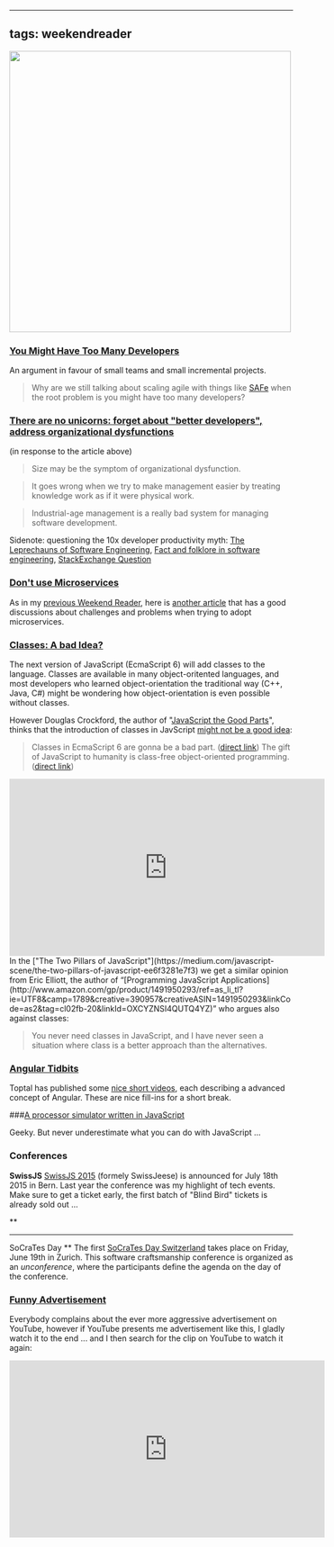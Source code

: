 
---
tags: weekendreader
---

<img class="jb-main-img" property="og:image"  src="https://lh6.googleusercontent.com/-KVsIabrZ5ZQ/VTLDHWpAGkI/AAAAAAAACKA/d1-SPBHujWs/s1024-no/WR16.png" width="500px"/>


### [You Might Have Too Many Developers](http://curtiscooley.com/too_many_dev)
An argument in favour of small teams and small incremental projects.
> Why are we still talking about scaling agile with things like [SAFe](http://www.scaledagileframework.com/) when the root problem is you might have too many developers?



### [There are no unicorns: forget about "better developers", address organizational dysfunctions](http://agileotter.blogspot.ch/2015/04/too-many-developers.html)
(in response to the article above)  
>Size may be the symptom of organizational dysfunction.  

> It goes wrong when we try to make management easier by treating knowledge work as if it were physical work.
  
>Industrial-age management is a really bad system for managing software development.
  

Sidenote: questioning the 10x developer productivity myth: [The Leprechauns of Software Engineering](https://leanpub.com/leprechauns), [Fact and folklore in software engineering](http://morendil.github.io/folklore.html), [StackExchange Question](http://programmers.stackexchange.com/questions/179616/a-good-programmer-can-be-as-10x-times-more-productive-than-a-mediocre-one)

### [Don't use Microservices](http://blog.xebialabs.com/2015/04/13/before-you-go-over-the-container-cliff-with-docker-mesos-etc-points-to-consider/)
As in my [previous Weekend Reader](http://blog.jonasbandi.net/2015/04/weekend-reader-week-15.html), here is [another article](http://blog.xebialabs.com/2015/04/13/before-you-go-over-the-container-cliff-with-docker-mesos-etc-points-to-consider/) that has a good discussions about challenges and problems when trying to adopt microservices. 


### [Classes: A bad Idea?](https://medium.com/javascript-scene/the-two-pillars-of-javascript-ee6f3281e7f3)
The next version of JavaScript (EcmaScript 6) will add classes to the language. Classes are available in many object-oritented languages, and most developers who learned object-orientation the traditional way (C++, Java, C#) might be wondering how object-orientation is even possible without classes.

However Douglas Crockford, the author of "[JavaScript the Good Parts](http://www.amazon.com/gp/product/0596517742/ref=as_li_tl?ie=UTF8&camp=1789&creative=390957&creativeASIN=0596517742&linkCode=as2&tag=cl02fb-20&linkId=ERSZRQVG24WY3HQK)", thinks that the introduction of classes in JavScript [might not be a good idea](https://youtu.be/bo36MrBfTk4?t=30m50s):

> Classes in EcmaScript 6 are gonna be a bad part. ([direct link](https://youtu.be/bo36MrBfTk4?t=30m50s))
> The gift of JavaScript to humanity is class-free object-oriented programming. ([direct link](https://youtu.be/bo36MrBfTk4?t=33m38s))

<iframe width="560" height="315" src="https://www.youtube.com/embed/bo36MrBfTk4" frameborder="0" allowfullscreen></iframe>

<br/>
In the ["The Two Pillars of JavaScript"](https://medium.com/javascript-scene/the-two-pillars-of-javascript-ee6f3281e7f3) we get a similar opinion from Eric Elliott, the author of “[Programming JavaScript Applications](http://www.amazon.com/gp/product/1491950293/ref=as_li_tl?ie=UTF8&camp=1789&creative=390957&creativeASIN=1491950293&linkCode=as2&tag=cl02fb-20&linkId=OXCYZNSI4QUTQ4YZ)” who argues also against classes:

> You never need classes in JavaScript, and I have never seen a situation where class is a better approach than the alternatives.

### [Angular Tidbits](http://www.toptal.com/videos)
Toptal has published some [nice short videos](http://www.toptal.com/videos), each describing a advanced concept of Angular. These are nice fill-ins for a short break.

###[A processor simulator written in JavaScript](A%20processor%20simulator%20written%20in%20JavaScript)

Geeky. But never underestimate what you can do with JavaScript ...


### Conferences
**SwissJS**
[SwissJS 2015](http://www.swissjs.com/) (formely SwissJeese) is announced for July 18th 2015 in Bern. Last year the conference was my highlight of tech events. Make sure to get a ticket early, the first batch of "Blind Bird" tickets is already sold out ...

**


----------


SoCraTes Day **
The first [SoCraTes Day Switzerland](http://socrates-day.ch/) takes place on Friday, June 19th in Zurich. This software craftsmanship conference is organized as an *unconference*, where the participants define the agenda on the day of the conference.


### [Funny Advertisement](https://www.youtube.com/watch?v=1yD7NC2Urdw)
Everybody complains about the ever more aggressive advertisement on YouTube, however if YouTube presents me advertisement like this, I gladly watch it to the end ... and I then search for the clip on YouTube to watch it again:
<iframe width="560" height="315" src="https://www.youtube.com/embed/1yD7NC2Urdw" frameborder="0" allowfullscreen></iframe>
